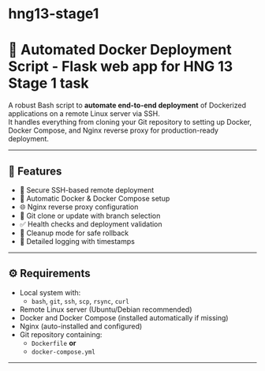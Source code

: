 # hng13-stage1

# 🚀 Automated Docker Deployment Script - Flask web app for HNG 13 Stage 1 task

A robust Bash script to **automate end-to-end deployment** of Dockerized applications on a remote Linux server via SSH.  
It handles everything from cloning your Git repository to setting up Docker, Docker Compose, and Nginx reverse proxy for production-ready deployment.

---

## 🧩 Features

- 🔐 Secure SSH-based remote deployment  
- 🐳 Automatic Docker & Docker Compose setup  
- 🌐 Nginx reverse proxy configuration  
- 🔁 Git clone or update with branch selection  
- ✅ Health checks and deployment validation  
- 🧹 Cleanup mode for safe rollback  
- 📜 Detailed logging with timestamps  

---

## ⚙️ Requirements

- Local system with:
  - `bash`, `git`, `ssh`, `scp`, `rsync`, `curl`
- Remote Linux server (Ubuntu/Debian recommended)
- Docker and Docker Compose (installed automatically if missing)
- Nginx (auto-installed and configured)
- Git repository containing:
  - `Dockerfile` **or**
  - `docker-compose.yml`

---